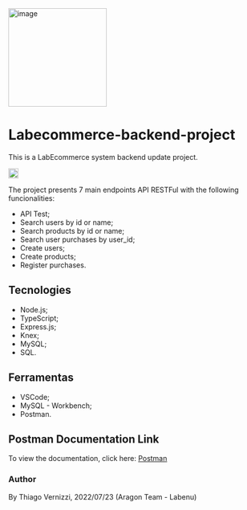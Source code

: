 <img width="196" alt="image" src="https://user-images.githubusercontent.com/95821657/180652462-388dde37-f182-4097-b1b3-955039926a95.png">

# Labecommerce-backend-project 

This is a LabEcommerce system backend update project. 

<img width="20px" src="https://emojipedia-us.s3.amazonaws.com/source/skype/289/shopping-bags_1f6cd-fe0f.png" alt="a women carrying shopping bags"/>

The project presents 7 main endpoints API RESTFul with the following funcionalities: 
- API Test;
- Search users by id or name;
- Search products by id or name;
- Search user purchases by user_id;
- Create users;
- Create products;
- Register purchases.

## Tecnologies

- Node.js;
- TypeScript;
- Express.js;
- Knex;
- MySQL;
- SQL.

## Ferramentas
- VSCode;
- MySQL - Workbench;
- Postman.

## Postman Documentation Link
To view the documentation, click here: [Postman](https://documenter.getpostman.com/view/20784974/UzXKWymv)

### Author
By Thiago Vernizzi, 2022/07/23 (Aragon Team - Labenu)



